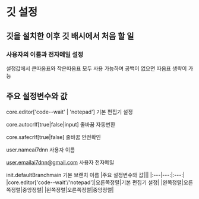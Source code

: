 # 깃 설정

## 깃을 설치한 이후 깃 배시에서 처음 할 일
### 사용자의 이름과 전자메일 설정
설정값에서 큰따옴표와 작은따옴표 모두 사용 가능하며 공백이 없으면 따옴표 생략이 가능

## 주요 설정변수와 값
core.editor['code--wait' | 'notepad']  기본 편집기 설정

core.autocrlf[true|false|input]        줄바꿈 자동변환

core.safecrlf[true|false]              줄바꿈 안전확인

user.nameai7dnn                        사용자 이름

user.emailai7dnn@gmail.com             사용자 전자메일

init.defaultBranchmain                 기본 브랜치 이름
|주요 설정변수와 값|||
|:---|---:|:---:|
|core.editor['code--wait'/'notepad']|오른쪽정렬|기본 편집기 설정|
|왼쪽정렬|오른쪽정렬|중앙정렬|
|왼쪽정렬|오른쪽정렬|중앙정렬|
